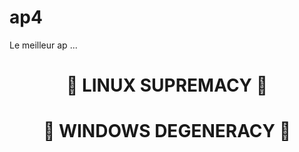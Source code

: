 # ap4
Le meilleur ap ...
<h1 align="center"> 🐧 LINUX SUPREMACY 🐧 </h1>
<h1 align="center"> 🐧 WINDOWS DEGENERACY 🐧 </h1>
